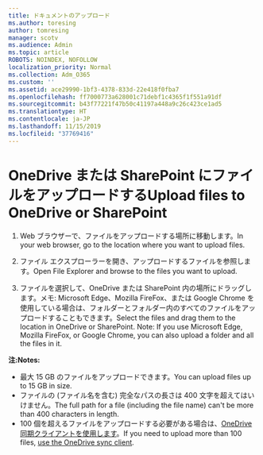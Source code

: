 ```yaml
---
title: ドキュメントのアップロード
ms.author: toresing
author: tomresing
manager: scotv
ms.audience: Admin
ms.topic: article
ROBOTS: NOINDEX, NOFOLLOW
localization_priority: Normal
ms.collection: Adm_O365
ms.custom: ''
ms.assetid: ace29990-1bf3-4378-833d-22e418f0fba7
ms.openlocfilehash: ff7000773a628001c71debf1c4365f1f551a91df
ms.sourcegitcommit: b43f77221f47b50c41197a448a9c26c423ce1ad5
ms.translationtype: HT
ms.contentlocale: ja-JP
ms.lasthandoff: 11/15/2019
ms.locfileid: "37769416"
---
```

# <a name="upload-files-to-onedrive-or-sharepoint"></a><span data-ttu-id="3be16-102">OneDrive または SharePoint にファイルをアップロードする</span><span class="sxs-lookup"><span data-stu-id="3be16-102">Upload files to OneDrive or SharePoint</span></span>

1. <span data-ttu-id="3be16-103">Web ブラウザーで、ファイルをアップロードする場所に移動します。</span><span class="sxs-lookup"><span data-stu-id="3be16-103">In your web browser, go to the location where you want to upload files.</span></span>
    
2. <span data-ttu-id="3be16-104">ファイル エクスプローラーを開き、アップロードするファイルを参照します。</span><span class="sxs-lookup"><span data-stu-id="3be16-104">Open File Explorer and browse to the files you want to upload.</span></span>
    
3. <span data-ttu-id="3be16-p101">ファイルを選択して、OneDrive または SharePoint 内の場所にドラッグします。メモ: Microsoft Edge、Mozilla FireFox、または Google Chrome を使用している場合は、フォルダーとフォルダー内のすべてのファイルをアップロードすることもできます。</span><span class="sxs-lookup"><span data-stu-id="3be16-p101">Select the files and drag them to the location in OneDrive or SharePoint. Note: If you use Microsoft Edge, Mozilla FireFox, or Google Chrome, you can also upload a folder and all the files in it.</span></span>
    
<span data-ttu-id="3be16-107">**注:**</span><span class="sxs-lookup"><span data-stu-id="3be16-107">**Notes:**</span></span>

- <span data-ttu-id="3be16-108">最大 15 GB のファイルをアップロードできます。</span><span class="sxs-lookup"><span data-stu-id="3be16-108">You can upload files up to 15 GB in size.</span></span> 
- <span data-ttu-id="3be16-109">ファイルの (ファイル名を含む) 完全なパスの長さは 400 文字を超えてはいけません。</span><span class="sxs-lookup"><span data-stu-id="3be16-109">The full path for a file (including the file name) can't be more than 400 characters in length.</span></span> 
- <span data-ttu-id="3be16-110">100 個を超えるファイルをアップロードする必要がある場合は、[OneDrive 同期クライアントを使用します](https://go.microsoft.com/fwlink/?linkid=866427)。</span><span class="sxs-lookup"><span data-stu-id="3be16-110">If you need to upload more than 100 files, [use the OneDrive sync client](https://go.microsoft.com/fwlink/?linkid=866427).</span></span> 
  

